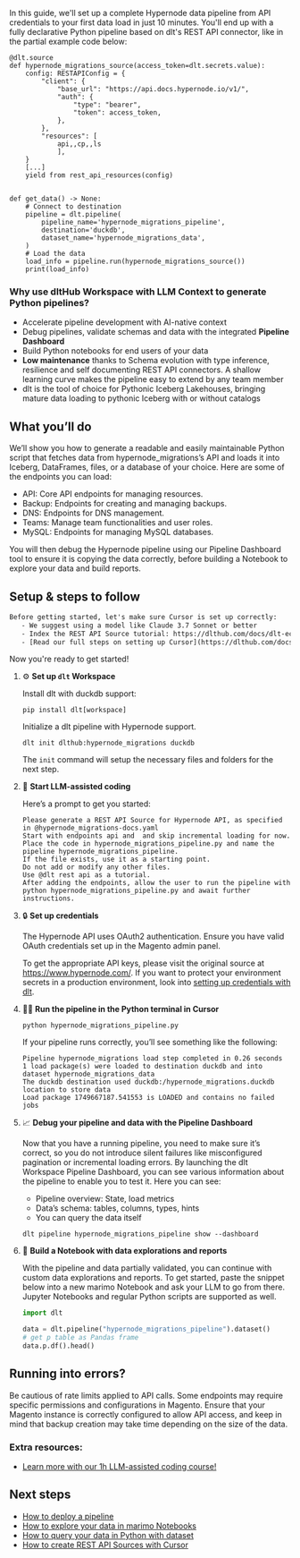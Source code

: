 In this guide, we'll set up a complete Hypernode data pipeline from API credentials to your first data load in just 10 minutes. You'll end up with a fully declarative Python pipeline based on dlt's REST API connector, like in the partial example code below:

```python-outcome
@dlt.source
def hypernode_migrations_source(access_token=dlt.secrets.value):
    config: RESTAPIConfig = {
        "client": {
            "base_url": "https://api.docs.hypernode.io/v1/",
            "auth": {
                "type": "bearer",
                "token": access_token,
            },
        },
        "resources": [
            api,,cp,,ls
            ],
    }
    [...]
    yield from rest_api_resources(config)


def get_data() -> None:
    # Connect to destination
    pipeline = dlt.pipeline(
        pipeline_name='hypernode_migrations_pipeline',
        destination='duckdb',
        dataset_name='hypernode_migrations_data', 
    )
    # Load the data
    load_info = pipeline.run(hypernode_migrations_source())
    print(load_info) 
```

### Why use dltHub Workspace with LLM Context to generate Python pipelines?

- Accelerate pipeline development with AI-native context
- Debug pipelines, validate schemas and data with the integrated **Pipeline Dashboard**
- Build Python notebooks for end users of your data
- **Low maintenance** thanks to Schema evolution with type inference, resilience and self documenting REST API connectors. A shallow learning curve makes the pipeline easy to extend by any team member
- dlt is the tool of choice for Pythonic Iceberg Lakehouses, bringing mature data loading to pythonic Iceberg with or without catalogs

## What you’ll do

We’ll show you how to generate a readable and easily maintainable Python script that fetches data from hypernode_migrations’s API and loads it into Iceberg, DataFrames, files, or a database of your choice. Here are some of the endpoints you can load:

- API: Core API endpoints for managing resources.
- Backup: Endpoints for creating and managing backups.
- DNS: Endpoints for DNS management.
- Teams: Manage team functionalities and user roles.
- MySQL: Endpoints for managing MySQL databases.

You will then debug the Hypernode pipeline using our Pipeline Dashboard tool to ensure it is copying the data correctly, before building a Notebook to explore your data and build reports.

## Setup & steps to follow

```default
Before getting started, let's make sure Cursor is set up correctly:
   - We suggest using a model like Claude 3.7 Sonnet or better
   - Index the REST API Source tutorial: https://dlthub.com/docs/dlt-ecosystem/verified-sources/rest_api/ and add it to context as **@dlt rest api**
   - [Read our full steps on setting up Cursor](https://dlthub.com/docs/dlt-ecosystem/llm-tooling/cursor-restapi#23-configuring-cursor-with-documentation)
```

Now you're ready to get started!

1. ⚙️ **Set up `dlt` Workspace**
    
    Install dlt with duckdb support:
    ```shell
    pip install dlt[workspace]
    ```

    Initialize a dlt pipeline with Hypernode support.
    ```shell
    dlt init dlthub:hypernode_migrations duckdb
    ```

    The `init` command will setup the necessary files and folders for the next step.
    
2. 🤠 **Start LLM-assisted coding**
    
    Here’s a prompt to get you started:
    
    ```prompt
    Please generate a REST API Source for Hypernode API, as specified in @hypernode_migrations-docs.yaml 
    Start with endpoints api and  and skip incremental loading for now. 
    Place the code in hypernode_migrations_pipeline.py and name the pipeline hypernode_migrations_pipeline. 
    If the file exists, use it as a starting point. 
    Do not add or modify any other files. 
    Use @dlt rest api as a tutorial. 
    After adding the endpoints, allow the user to run the pipeline with python hypernode_migrations_pipeline.py and await further instructions.
    ```

    
3. 🔒 **Set up credentials** 
    
    The Hypernode API uses OAuth2 authentication. Ensure you have valid OAuth credentials set up in the Magento admin panel.
    
    To get the appropriate API keys, please visit the original source at https://www.hypernode.com/.
    If you want to protect your environment secrets in a production environment, look into [setting up credentials with dlt](https://dlthub.com/docs/walkthroughs/add_credentials).
    
4. 🏃‍♀️ **Run the pipeline in the Python terminal in Cursor**
    
    ```shell
    python hypernode_migrations_pipeline.py
    ```
    
    If your pipeline runs correctly, you’ll see something like the following:
    
    ```shell
    Pipeline hypernode_migrations load step completed in 0.26 seconds
    1 load package(s) were loaded to destination duckdb and into dataset hypernode_migrations_data
    The duckdb destination used duckdb:/hypernode_migrations.duckdb location to store data
    Load package 1749667187.541553 is LOADED and contains no failed jobs
    ```
    
5. 📈 **Debug your pipeline and data with the Pipeline Dashboard**

    Now that you have a running pipeline, you need to make sure it’s correct, so you do not introduce silent failures like misconfigured pagination or incremental loading errors. By launching the dlt Workspace Pipeline Dashboard, you can see various information about the pipeline to enable you to test it. Here you can see:
    - Pipeline overview: State, load metrics
    - Data’s schema: tables, columns, types, hints
    - You can query the data itself
    
    ```shell
    dlt pipeline hypernode_migrations_pipeline show --dashboard
    ```
    
6. 🐍 **Build a Notebook with data explorations and reports**

    With the pipeline and data partially validated, you can continue with custom data explorations and reports. To get started, paste the snippet below into a new marimo Notebook and ask your LLM to go from there. Jupyter Notebooks and regular Python scripts are supported as well.

    
    ```python
    import dlt

   data = dlt.pipeline("hypernode_migrations_pipeline").dataset()
   # get p table as Pandas frame
   data.p.df().head()
    ```

## Running into errors?

Be cautious of rate limits applied to API calls. Some endpoints may require specific permissions and configurations in Magento. Ensure that your Magento instance is correctly configured to allow API access, and keep in mind that backup creation may take time depending on the size of the data.

### Extra resources:

- [Learn more with our 1h LLM-assisted coding course!](https://www.youtube.com/watch?v=GGid70rnJuM)

## Next steps

- [How to deploy a pipeline](https://dlthub.com/docs/walkthroughs/deploy-a-pipeline)
- [How to explore your data in marimo Notebooks](https://dlthub.com/docs/general-usage/dataset-access/marimo)
- [How to query your data in Python with dataset](https://dlthub.com/docs/general-usage/dataset-access/dataset)
- [How to create REST API Sources with Cursor](https://dlthub.com/docs/dlt-ecosystem/llm-tooling/cursor-restapi)
